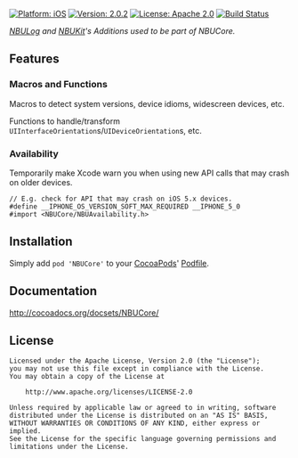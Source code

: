 [![Platform: iOS](https://img.shields.io/cocoapods/p/NBUCore.svg?style=flat)](http://cocoadocs.org/docsets/NBUCore/)
[![Version: 2.0.2](https://img.shields.io/cocoapods/v/NBUCore.svg?style=flat)](http://cocoadocs.org/docsets/NBUCore/)
[![License: Apache 2.0](https://img.shields.io/cocoapods/l/NBUCore.svg?style=flat)](http://cocoadocs.org/docsets/NBUCore/)
[![Build Status](http://img.shields.io/travis/CyberAgent/iOS-NBUCore/master.svg?style=flat)](https://travis-ci.org/CyberAgent/iOS-NBUCore)

_[NBULog](https://github.com/CyberAgent/iOS-NBULog) and [NBUKit](https://github.com/CyberAgent/iOS-NBUKit)'s Additions used to be part of NBUCore._

## Features

### Macros and Functions

Macros to detect system versions, device idioms, widescreen devices, etc.

Functions to handle/transform `UIInterfaceOrientation`s/`UIDeviceOrientation`s, etc.

### Availability

Temporarily make Xcode warn you when using new API calls that may crash on older devices.

```obj-c
// E.g. check for API that may crash on iOS 5.x devices.
#define __IPHONE_OS_VERSION_SOFT_MAX_REQUIRED __IPHONE_5_0
#import <NBUCore/NBUAvailability.h>

```

## Installation

Simply add `pod 'NBUCore'` to your [CocoaPods](http://cocoapods.org)' [Podfile](http://docs.cocoapods.org/podfile.html).

## Documentation

http://cocoadocs.org/docsets/NBUCore/

## License

    Licensed under the Apache License, Version 2.0 (the "License");
    you may not use this file except in compliance with the License. 
    You may obtain a copy of the License at

        http://www.apache.org/licenses/LICENSE-2.0

    Unless required by applicable law or agreed to in writing, software
    distributed under the License is distributed on an "AS IS" BASIS,
    WITHOUT WARRANTIES OR CONDITIONS OF ANY KIND, either express or implied.
    See the License for the specific language governing permissions and
    limitations under the License.

